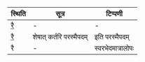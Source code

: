 | स्थिति | सूत्र | टिप्पणी |
| ----- | ------- | ------ |
| रै॒ | - | - |
| रै॒ | शेषात् कर्तरि परस्मैपदम् | इति परस्मैपदम् |
| रै | - | स्वरभेदमात्रालोपः |
